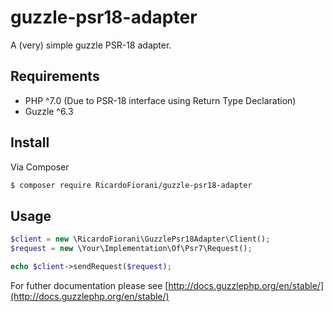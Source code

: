 # guzzle-psr18-adapter
A (very) simple guzzle PSR-18 adapter.

## Requirements
- PHP ^7.0 (Due to PSR-18 interface using Return Type Declaration)  
- Guzzle ^6.3

## Install

Via Composer

``` bash
$ composer require RicardoFiorani/guzzle-psr18-adapter
```

## Usage

``` php
$client = new \RicardoFiorani\GuzzlePsr18Adapter\Client();
$request = new \Your\Implementation\Of\Psr7\Request();

echo $client->sendRequest($request);
```
For futher documentation please see [http://docs.guzzlephp.org/en/stable/](http://docs.guzzlephp.org/en/stable/)